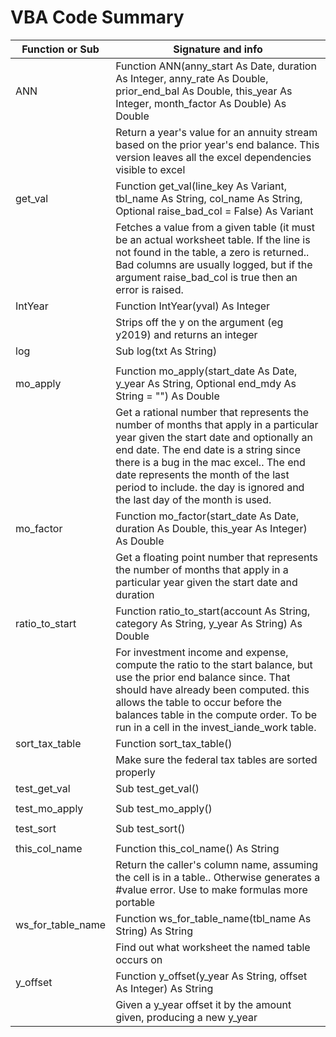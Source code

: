 # VBA Code Summary

|Function or Sub|Signature and info|
|---|---|
|ANN|Function ANN(anny_start As Date, duration As Integer, anny_rate As Double, prior_end_bal As Double, this_year As Integer, month_factor As Double) As Double|
||Return a year's value for an annuity stream based on the prior year's end balance. This version leaves all the excel dependencies visible to excel|
|get_val|Function get_val(line_key As Variant, tbl_name As String, col_name As String, Optional raise_bad_col = False) As Variant|
||Fetches a value from a given table (it must be an actual worksheet table. If the line is not found in the table, a zero is returned.. Bad columns are usually logged, but if the argument raise_bad_col is true then an error is raised.|
|IntYear|Function IntYear(yval) As Integer|
||Strips off the y on the argument (eg y2019) and returns an integer|
|log|Sub log(txt As String)|
|||
|mo_apply|Function mo_apply(start_date As Date, y_year As String, Optional end_mdy As String = "") As Double|
||Get a rational number that represents the number of months that apply in a particular year given the start date and optionally an end date. The end date is a string since there is a bug in the mac excel.. The end date represents the month of the last period to include.  the day is ignored and the last day of the month is used.|
|mo_factor|Function mo_factor(start_date As Date, duration As Double, this_year As Integer) As Double|
||Get a floating point number that represents the number of months that apply in a particular year given the start date and duration|
|ratio_to_start|Function ratio_to_start(account As String, category As String, y_year As String) As Double|
||For investment income and expense, compute the ratio to the start balance, but use the prior end balance since. That should have already been computed.  this allows the table to occur before the balances table in the compute order. To be run in a cell in the invest_iande_work table.|
|sort_tax_table|Function sort_tax_table()|
||Make sure the federal tax tables are sorted properly|
|test_get_val|Sub test_get_val()|
|||
|test_mo_apply|Sub test_mo_apply()|
|||
|test_sort|Sub test_sort()|
|||
|this_col_name|Function this_col_name() As String|
||Return the caller's column name, assuming the cell is in a table.. Otherwise generates a #value  error. Use to make formulas more portable|
|ws_for_table_name|Function ws_for_table_name(tbl_name As String) As String|
||Find out what worksheet the named table occurs on|
|y_offset|Function y_offset(y_year As String, offset As Integer) As String|
||Given a y_year offset it by the amount given, producing a new y_year|
